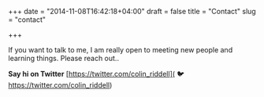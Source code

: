 +++
date = "2014-11-08T16:42:18+04:00"
draft = false
title = "Contact"
slug = "contact"

+++


If you want to talk to me, I am really open to meeting new people and learning things. Please reach out..

**Say hi on Twitter** [https://twitter.com/colin_riddell]( 🐦 https://twitter.com/colin_riddell)
